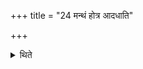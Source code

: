 +++
title = "24 मन्थं होत्र आदधाति"

+++

<details><summary>थिते</summary>

24. He places the stirred flour on the hand of the Hotr̥.
</details>
